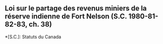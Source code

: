 ## Loi sur le partage des revenus miniers de la réserve indienne de Fort Nelson (S.C. 1980-81-82-83, ch. 38)
  *[S.C.]: Statuts du Canada

